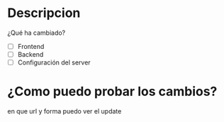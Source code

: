 # Descripcion
¿Qué ha cambiado?

- [ ] Frontend
- [ ] Backend
- [ ] Configuración del server

# ¿Como puedo probar los cambios?
en que url y forma puedo ver el update
